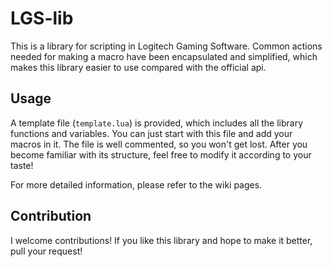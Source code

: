 # LGS-lib
This is a library for scripting in Logitech Gaming Software. Common actions needed for making a macro have been encapsulated and simplified, which makes this library easier to use compared with the official api.

## Usage
A template file (`template.lua`) is provided, which includes all the library functions and variables. You can just start with this file and add your macros in it. The file is well commented, so you won't get lost. After you become familiar with its structure, feel free to modify it according to your taste!

For more detailed information, please refer to the wiki pages.

## Contribution
I welcome contributions! If you like this library and hope to make it better, pull your request!

